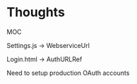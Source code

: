 Thoughts
========

MOC

﻿Settings.js -> WebserviceUrl

 Login.html -> AuthURLRef

 Need to setup production OAuth accounts